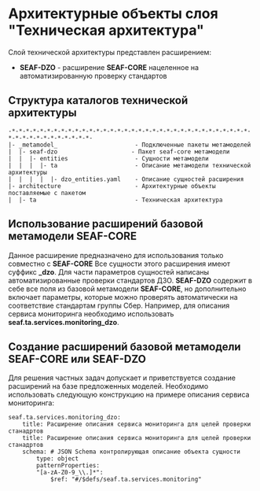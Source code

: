 # Архитектурные объекты слоя "Техническая архитектура"
Слой технической архитектуры представлен расширением:
* **SEAF-DZO** - расширение **SEAF-CORE** нацеленное на автоматизированную проверку стандартов


## Структура каталогов технической архитектуры
    -*-*-*-*-*-*-*-*-*-*-*-*-*-*-*-*-*-*-*-*-*-*-*-*-*-*-*-*-*-*-*-*-*-*-*-*-*-*-*-*-*-*-*-*-*-*-
    |- _metamodel_                      - Подключенные пакеты метамоделей
    |  |- seaf-dzo                     - Пакет seaf-core метамодели
    |  |  |- entities                   - Сущности метамодели
    |  |  |  |- ta                      - Описание метамодели технической архитектуры
    |  |  |  |  |- dzo_entities.yaml    - Описание сущностей расширения 
    |- architecture                     - Архитектурные объекты поставляемые с пакетом
    |  |- ta                            - Техническая архитектура


## Использование расширений базовой метамодели **SEAF-CORE**
Данное расширение предназначено для использования только совместно с **SEAF-CORE** 
Все сущности этого расширения имеют суффикс **_dzo**. Для части параметров сущностей написаны автоматизированные проверки стандартов ДЗО.
**SEAF-DZO** содержит в себе все поля из базовой метамодели **SEAF-CORE**, но дополнительно включает параметры, которые можно проверять автоматически на соответствие стандартам группы Сбер.
Например, для описания сервиса мониторинга необходимо использовать **seaf.ta.services.monitoring_dzo**.

## Создание расширений базовой метамодели **SEAF-CORE** или **SEAF-DZO**
Для решения частных задач допускает и приветствуется создание расширений на базе предложенных моделей.
Необходимо использовать следующую конструкцию на примере описания сервиса мониторинга:
```
seaf.ta.services.monitoring_dzo:
    title: Расширение описания сервиса мониторинга для целей проверки станадртов
    title: Расширение описания сервиса мониторинга для целей проверки станадртов
    schema: # JSON Schema контролирующая описание объекта сущности
        type: object
        patternProperties:
        "[a-zA-Z0-9_\\.]*":
            $ref: "#/$defs/seaf.ta.services.monitoring"
```
